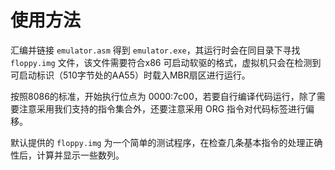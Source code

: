 # 使用方法

汇编并链接 `emulator.asm` 得到 `emulator.exe`，其运行时会在同目录下寻找 `floppy.img` 文件，该文件需要符合x86 可启动软驱的格式，虚拟机只会在检测到可启动标识（510字节处的AA55）时载入MBR扇区进行运行。

按照8086的标准，开始执行位点为 0000:7c00，若要自行编译代码运行，除了需要注意采用我们支持的指令集合外，还要注意采用 ORG 指令对代码标签进行偏移。

默认提供的 `floppy.img` 为一个简单的测试程序，在检查几条基本指令的处理正确性后，计算并显示一些数列。


